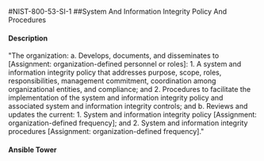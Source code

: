 #NIST-800-53-SI-1
##System And Information Integrity Policy And Procedures
#### Description
"The organization:
  a.  Develops, documents, and disseminates to [Assignment: organization-defined personnel or roles]:
    1.  A system and information integrity policy that addresses purpose, scope, roles, responsibilities, management commitment, coordination among organizational entities, and compliance; and
    2.  Procedures to facilitate the implementation of the system and information integrity policy and associated system and information integrity controls; and
  b.  Reviews and updates the current:
    1.  System and information integrity policy [Assignment: organization-defined frequency]; and
    2.  System and information integrity procedures [Assignment: organization-defined frequency]."
#### Ansible Tower

